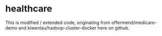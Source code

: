 # healthcare

This is modified / extended code, originating from offermend/medicare-demo and kiwenlau/hadoop-cluster-docker here on github. 
